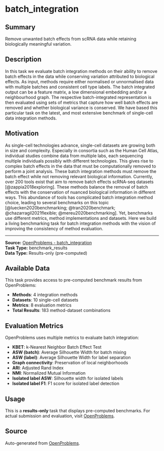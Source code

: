 # batch_integration

## Summary
Remove unwanted batch effects from scRNA data while retaining biologically meaningful variation.

## Description
In this task we evaluate batch integration methods on their ability to remove batch effects in the data while conserving variation attributed to biological effects.
As input, methods require either normalised or unnormalised data with multiple batches and consistent cell type labels.
The batch integrated output can be a feature matrix, a low dimensional embedding and/or a neighbourhood graph.
The respective batch-integrated representation is then evaluated using sets of metrics that capture how well batch effects are removed and whether biological variance is conserved.
We have based this particular task on the latest, and most extensive benchmark of single-cell data integration methods.


## Motivation
As single-cell technologies advance, single-cell datasets are growing both in size and complexity.
Especially in consortia such as the Human Cell Atlas, individual studies combine data from multiple labs, each sequencing multiple individuals possibly with different technologies.
This gives rise to complex batch effects in the data that must be computationally removed to perform a joint analysis.
These batch integration methods must remove the batch effect while not removing relevant biological information.
Currently, over 200 tools exist that aim to remove batch effects scRNA-seq datasets [@zappia2018exploring].
These methods balance the removal of batch effects with the conservation of nuanced biological information in different ways.
This abundance of tools has complicated batch integration method choice, leading to several benchmarks on this topic [@luecken2020benchmarking; @tran2020benchmark; @chazarragil2021flexible; @mereu2020benchmarking].
Yet, benchmarks use different metrics, method implementations and datasets. Here we build a living benchmarking task for batch integration methods with the vision of improving the consistency of method evaluation.


---

**Source:** [OpenProblems - batch_integration](https://openproblems.bio)  
**Task Type:** benchmark_results  
**Data Type:** Results-only (pre-computed)

## Available Data

This task provides access to pre-computed benchmark results from OpenProblems:

- **Methods**: 4 integration methods
- **Datasets**: 10 single-cell datasets
- **Metrics**: 8 evaluation metrics
- **Total Results**: 183 method-dataset combinations

## Evaluation Metrics

OpenProblems uses multiple metrics to evaluate batch integration:
- **KBET**: k-Nearest Neighbor Batch Effect Test
- **ASW (batch)**: Average Silhouette Width for batch mixing
- **ASW (label)**: Average Silhouette Width for label separation  
- **Graph connectivity**: Preservation of local neighborhoods
- **ARI**: Adjusted Rand Index
- **NMI**: Normalized Mutual Information
- **Isolated label ASW**: Silhouette width for isolated labels
- **Isolated label F1**: F1 score for isolated label detection

## Usage

This is a **results-only** task that displays pre-computed benchmarks. For actual submission and evaluation, visit [OpenProblems](https://openproblems.bio).

## Source

Auto-generated from [OpenProblems](https://openproblems.bio/).
